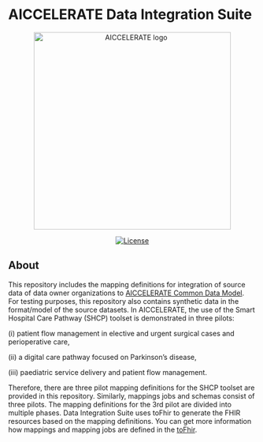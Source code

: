# AICCELERATE Data Integration Suite

<p align="center">
  <a href="https://www.aiccelerate.eu" target="_blank"><img width="400" src="https://aiccelerate.eu/wp-content/themes/sozpicbase/img/svg/logo.svg" alt="AICCELERATE logo"></a>
</p>

<p align="center">
  <a href="https://github.com/aiccelerate/data-integration-suite"><img src="https://img.shields.io/github/license/aiccelerate/data-integration-suite" alt="License"></a>
</p>

## About

This repository includes the mapping definitions for integration of source data of data owner organizations to [AICCELERATE Common Data Model](https://github.com/aiccelerate/common-data-model). For testing purposes, this repository also contains synthetic data in the format/model of the source datasets.
In AICCELERATE, the use of the Smart Hospital Care Pathway (SHCP) toolset is demonstrated in three pilots: 

(i) patient flow management in elective and urgent surgical cases and
perioperative care, 

(ii) a digital care pathway focused on Parkinson’s disease,

(iii) paediatric service delivery and patient flow management.

Therefore, there are three pilot mapping definitions for the SHCP toolset are provided in this repository. Similarly, mappings jobs and schemas consist of three pilots.
The mapping definitions for the 3rd pilot are divided into multiple phases.
Data Integration Suite uses toFhir to generate the FHIR resources based on the mapping definitions.
You can get more information how mappings and mapping jobs are defined in the [toFhir](https://github.com/srdc/tofhir).

